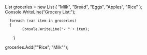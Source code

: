 List<string> groceries = new List<string> { "Milk", "Bread", "Eggs", "Apples", "Rice" };
Console.WriteLine("Grocery List:");

      foreach (var item in groceries)
      {
            Console.WriteLine("- " + item);
       }

 groceries.Add(""Rice", "Milk"");       
